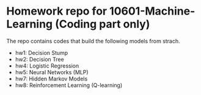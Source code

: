 # Homework repo for 10601-Machine-Learning (Coding part only)
The repo contains codes that build the following models from strach. 
- hw1: Decision Stump
- hw2: Decision Tree
- hw4: Logistic Regression
- hw5: Neural Networks (MLP)
- hw7: Hidden Markov Models
- hw8: Reinforcement Learning (Q-learning)
